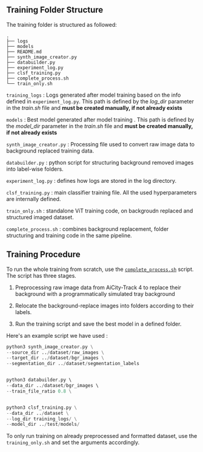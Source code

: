## Training Folder Structure

The training folder is structured as followed: 
```
.
├── logs
├── models
├── README.md
├── synth_image_creator.py
├── databuilder.py
├── experiment_log.py
├── clsf_training.py
├── complete_process.sh
└── train_only.sh
```



`training_logs` : Logs generated after model training based on the info defined in `experiment_log.py`. This path is defined by the *log_dir* parameter in the *train.sh* file and **must be created manually, if not already exists**

`models` : Best model generated after model training . This path is defined by the *model_dir* parameter in the *train.sh* file and **must be created manually, if not already exists**

`synth_image_creator.py` : Processing file used to convert raw image data to background replaced training data.

`databuilder.py` :  python script for structuring background removed images into label-wise folders. 

`experiment_log.py` : defines how logs are stored in the log directory. 

`clsf_training.py` : main classifier training file. All the used hyperparameters are internally defined. 

`train_only.sh` : standalone ViT training code, on backgroudn replaced and structured imaged dataset. 

`complete_process.sh` : combines background replacement, folder structuring and training code in the same pipeline. 

## Training Procedure 
To run the whole training from scratch, use the [`complete_process.sh`](complete_process.sh) script. The script has three stages. 
1. Preprocessing raw image data from AiCity-Track 4 to replace their background with a programmatically simulated tray background

2. Relocate the background-replace images into folders according to their labels. 

3. Run the training script and save the best model in a defined folder. 

Here's an example script we have used :
```python
python3 synth_image_creator.py \
--source_dir ../dataset/raw_images \
--target_dir ../dataset/bgr_images \
--segmentation_dir ../dataset/segmentation_labels


python3 databuilder.py \ 
--data_dir ../dataset/bgr_images \ 
--train_file_ratio 0.8 \


python3 clsf_training.py \
--data_dir ../dataset \
--log_dir training_logs/ \
--model_dir ../test/models/
```

To only run training on already preprocessed and formatted dataset, use the `training_only.sh` and set the arguments accordingly. 


